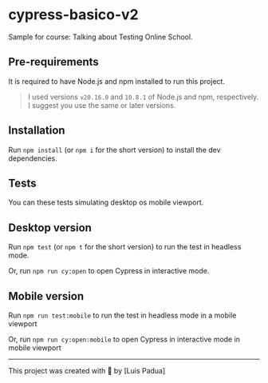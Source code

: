 # cypress-basico-v2

Sample for course: Talking about Testing Online School.

## Pre-requirements

It is required to have Node.js and npm installed to run this project.

> I used versions `v20.16.0` and `10.8.1` of Node.js and npm, respectively. I suggest you use the same or later versions.

## Installation

Run `npm install` (or `npm i` for the short version) to install the dev dependencies.

## Tests

You can these tests simulating desktop os mobile viewport.
 
## Desktop version

Run `npm test` (or `npm t` for the short version) to run the test in headless mode.

Or, run `npm run cy:open` to open Cypress in interactive mode.

## Mobile version

Run `npm run test:mobile` to run the test in headless mode in a mobile viewport

Or, run `npm run cy:open:mobile` to open Cypress in interactive mode in mobile viewport

___

This project was created with 💚 by [Luis Padua]